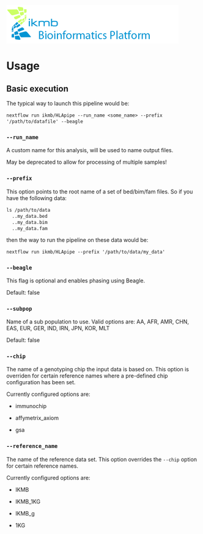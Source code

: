 ![](../images/ikmb_bfx_logo.png)

# Usage

## Basic execution

The typical way to launch this pipeline would be:

```
nextflow run ikmb/HLApipe --run_name <some_name> --prefix '/path/to/datafile' --beagle
```

### `--run_name`

A custom name for this analysis, will be used to name output files.

May be deprecated to allow for processing of multiple samples!

### `--prefix`

This option points to the root name of a set of bed/bim/fam files. So if you have the following data:

```
ls /path/to/data
  ..my_data.bed
  ..my_data.bim
  ..my_data.fam
```

then the way to run the pipeline on these data would be:

```
nextflow run ikmb/HLApipe --prefix '/path/to/data/my_data'
```

### `--beagle`

This flag is optional and enables phasing using Beagle. 

Default: false


### `--subpop`

Name of a sub population to use. Valid options are: AA, AFR, AMR, CHN, EAS, EUR, GER, IND, IRN, JPN, KOR, MLT

Default: false

### `--chip`

The name of a genotyping chip the input data is based on. This option is overriden for certain reference names where a pre-defined chip
configuration has been set. 

Currently configured options are:

- immunochip

- affymetrix_axiom

- gsa

### `--reference_name`

The name of the reference data set. This option overrides the `--chip` option for certain reference names.

Currently configured options are:

- IKMB

- IKMB_1KG

- IKMB_g

- 1KG






